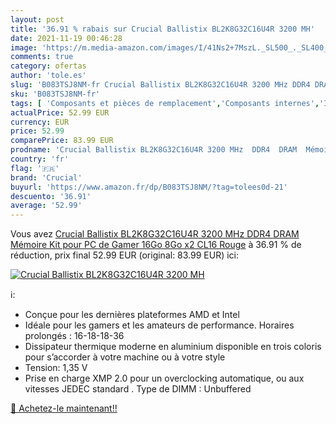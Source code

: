 ```yaml
---
layout: post
title: '36.91 % rabais sur Crucial Ballistix BL2K8G32C16U4R 3200 MH'
date: 2021-11-19 00:46:28
image: 'https://m.media-amazon.com/images/I/41Ns2+7MszL._SL500_._SL400_.jpg'
comments: true
category: ofertas
author: 'tole.es'
slug: 'B083TSJ8NM-fr Crucial Ballistix BL2K8G32C16U4R 3200 MHz DDR4 DRAM...'
sku: 'B083TSJ8NM-fr'
tags: [ 'Composants et pièces de remplacement','Composants internes','Informatique','Mémoire RAM','crucial', ]
actualPrice: 52.99 EUR
currency: EUR
price: 52.99
comparePrice: 83.99 EUR
prodname: 'Crucial Ballistix BL2K8G32C16U4R 3200 MHz  DDR4  DRAM  Mémoire Kit pour PC de Gamer  16Go  8Go x2   CL16  Rouge'
country: 'fr'
flag: '🇫🇷'
brand: 'Crucial'
buyurl: 'https://www.amazon.fr/dp/B083TSJ8NM/?tag=tolees0d-21'
descuento: '36.91'
average: '52.99'
---
```


Vous avez [Crucial Ballistix BL2K8G32C16U4R 3200 MHz  DDR4  DRAM  Mémoire Kit pour PC de Gamer  16Go  8Go x2   CL16  Rouge](https://www.amazon.fr/dp/B083TSJ8NM/?tag=tolees0d-21)  à  36.91 % de réduction, prix final  52.99 EUR (original: 83.99 EUR) ici:

[![Crucial Ballistix BL2K8G32C16U4R 3200 MH](https://m.media-amazon.com/images/I/41Ns2+7MszL._SL500_._SL400_.jpg)](https://www.amazon.fr/dp/B083TSJ8NM/?tag=tolees0d-21)

ℹ️:

- Conçue pour les dernières plateformes AMD et Intel
- Idéale pour les gamers et les amateurs de performance. Horaires prolongés : 16-18-18-36
- Dissipateur thermique moderne en aluminium disponible en trois coloris pour s’accorder à votre machine ou à votre style
- Tension: 1,35 V
- Prise en charge XMP 2.0 pour un overclocking automatique, ou aux vitesses JEDEC standard . Type de DIMM : Unbuffered

[🛒 Achetez-le maintenant!!](https://www.amazon.fr/dp/B083TSJ8NM/?tag=tolees0d-21)

